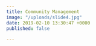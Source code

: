 ```yaml
---
title: Community Management
image: "/uploads/slide4.jpg"
date: 2019-02-10 13:30:47 +0000
published: false

---
```


